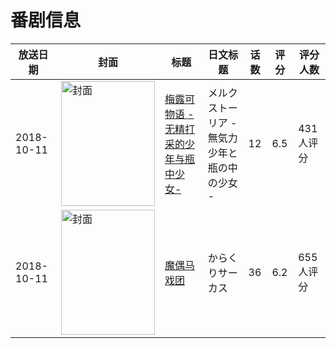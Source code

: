 # 番剧信息

|放送日期|封面|标题|日文标题|话数|评分|评分人数|
|---|---|---|---|---|---|---|
|2018-10-11|<img src="//lain.bgm.tv/pic/cover/c/70/7f/236612_E00z0.jpg" alt="封面" style="width:150px;height:200px;object-fit:cover;">|[梅露可物语 -无精打采的少年与瓶中少女-](https://bangumi.tv/subject/236612)|メルクストーリア - 無気力少年と瓶の中の少女 -|12|6.5|431人评分|
|2018-10-11|<img src="//lain.bgm.tv/pic/cover/c/87/0c/239974_GjiJE.jpg" alt="封面" style="width:150px;height:200px;object-fit:cover;">|[魔偶马戏团](https://bangumi.tv/subject/239974)|からくりサーカス|36|6.2|655人评分|
